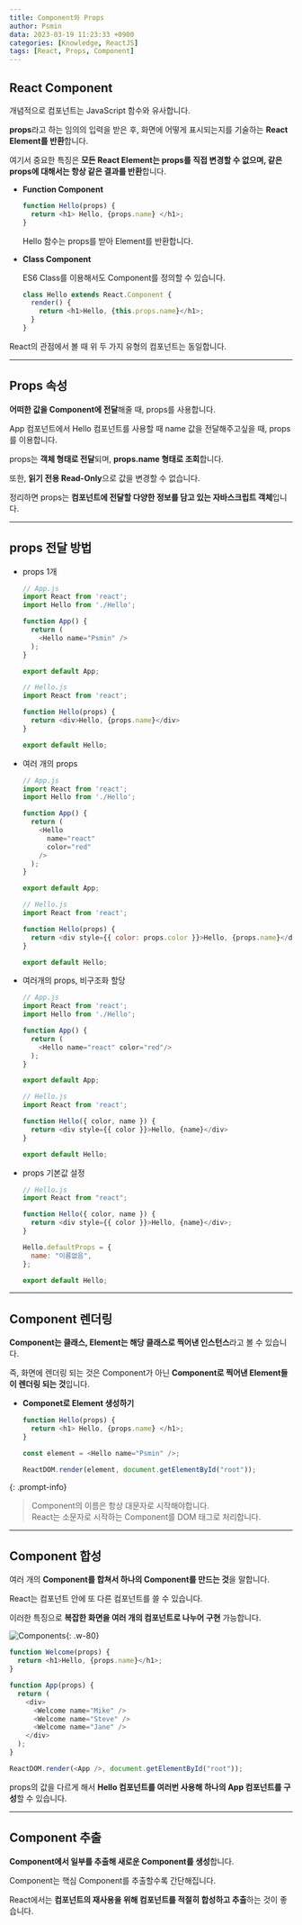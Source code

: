```yaml
---
title: Component와 Props
author: Psmin
data: 2023-03-19 11:23:33 +0900
categories: [Knowledge, ReactJS]
tags: [React, Props, Component]
---
```


## React Component

개념적으로 컴포넌트는 JavaScript 함수와 유사합니다.

**props**라고 하는 임의의 입력을 받은 후, 화면에 어떻게 표시되는지를 기술하는 **React Element를 반환**합니다.

여기서 중요한 특징은 **모든 React Element는 props를 직접 변경할 수 없으며, 같은 props에 대해서는 항상 같은 결과를 반환**합니다.

- **Function Component**

  ```js
  function Hello(props) {
    return <h1> Hello, {props.name} </h1>;
  }
  ```

  Hello 함수는 props를 받아 Element를 반환합니다.

- **Class Component**

  ES6 Class를 이용해서도 Component를 정의할 수 있습니다.

  ```js
  class Hello extends React.Component {
    render() {
      return <h1>Hello, {this.props.name}</h1>;
    }
  }
  ```

React의 관점에서 볼 때 위 두 가지 유형의 컴포넌트는 동일합니다.

---

## Props 속성

**어떠한 값을 Component에 전달**해줄 때, props를 사용합니다.

App 컴포넌트에서 Hello 컴포넌트를 사용할 때 name 값을 전달해주고싶을 때, props를 이용합니다.

props는 **객체 형태로 전달**되며, **props.name 형태로 조회**합니다.

또한, **읽기 전용 Read-Only**으로 값을 변경할 수 없습니다.

정리하면 props는 **컴포넌트에 전달할 다양한 정보를 담고 있는 자바스크립트 객체**입니다.

---

## props 전달 방법

- props 1개

  ```js
  // App.js
  import React from 'react';
  import Hello from './Hello';

  function App() {
    return (
      <Hello name="Psmin" />
    );
  }

  export default App;

  // Hello.js
  import React from 'react';

  function Hello(props) {
    return <div>Hello, {props.name}</div>
  }

  export default Hello;
  ```

- 여러 개의 props

  ```js
  // App.js
  import React from 'react';
  import Hello from './Hello';

  function App() {
    return (
      <Hello
        name="react"
        color="red"
      />
    );
  }

  export default App;

  // Hello.js
  import React from 'react';

  function Hello(props) {
    return <div style={{ color: props.color }}>Hello, {props.name}</div>
  }

  export default Hello;
  ```

- 여러개의 props, 비구조화 할당

  ```js
  // App.js
  import React from 'react';
  import Hello from './Hello';

  function App() {
    return (
      <Hello name="react" color="red"/>
    );
  }

  export default App;

  // Hello.js
  import React from 'react';

  function Hello({ color, name }) {
    return <div style={{ color }}>Hello, {name}</div>
  }

  export default Hello;
  ```

- props 기본값 설정

  ```js
  // Hello.js
  import React from "react";

  function Hello({ color, name }) {
    return <div style={{ color }}>Hello, {name}</div>;
  }

  Hello.defaultProps = {
    name: "이름없음",
  };

  export default Hello;
  ```

---

## Component 렌더링

**Component는 클래스, Element는 해당 클래스로 찍어낸 인스턴스**라고 볼 수 있습니다.

즉, 화면에 렌더링 되는 것은 Component가 아닌 **Component로 찍어낸 Element들이 렌더링 되는 것**입니다.

- **Componet로 Element 생성하기**

  ```js
  function Hello(props) {
    return <h1> Hello, {props.name} </h1>;
  }

  const element = <Hello name="Psmin" />;

  ReactDOM.render(element, document.getElementById("root"));
  ```

{: .prompt-info}

> Component의 이름은 항상 대문자로 시작해야합니다.  
> React는 소문자로 시작하는 Component를 DOM 태그로 처리합니다.

---

## Component 합성

여러 개의 **Component를 합쳐서 하나의 Component를 만드는 것**을 말합니다.

React는 컴포넌트 안에 또 다른 컴포넌트를 쓸 수 있습니다.

이러한 특징으로 **복잡한 화면을 여러 개의 컴포넌트로 나누어 구현** 가능합니다.

![Components](/assets/img/component-merge.png){: .w-80}

```js
function Welcome(props) {
  return <h1>Hello, {props.name}</h1>;
}

function App(props) {
  return (
    <div>
      <Welcome name="Mike" />
      <Welcome name="Steve" />
      <Welcome name="Jane" />
    </div>
  );
}

ReactDOM.render(<App />, document.getElementById("root"));
```

props의 값을 다르게 해서 **Hello 컴포넌트를 여러번 사용해 하나의 App 컴포넌트를 구성**할 수 있습니다.

---

## Component 추출

**Component에서 일부를 추출해 새로운 Component를 생성**합니다.

Component는 핵심 Component를 추출할수록 간단해집니다.

React에서는 **컴포넌트의 재사용을 위해 컴포넌트를 적절히 합성하고 추출**하는 것이 좋습니다.
